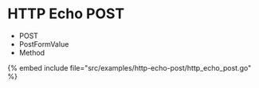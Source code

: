 # HTTP Echo POST

* POST
* PostFormValue
* Method

{% embed include file="src/examples/http-echo-post/http_echo_post.go" %}


